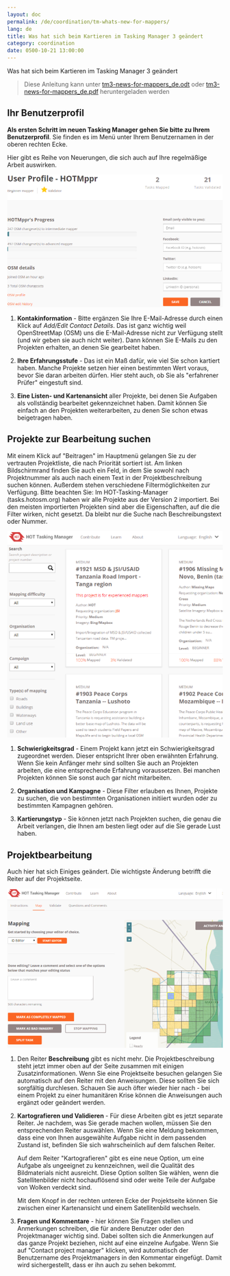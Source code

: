 ```yaml
---
layout: doc
permalink: /de/coordination/tm-whats-new-for-mappers/
lang: de
title: Was hat sich beim Kartieren im Tasking Manager 3 geändert
category: coordination
date: 0500-10-21 13:00:00
---
```


Was hat sich beim Kartieren im Tasking Manager 3 geändert

> Diese Anleitung kann unter [tm3-news-for-mappers_de.odt](/files/tm3-news-for-mappers_de.odt) oder [tm3-news-for-mappers_de.pdf](/files/tm3-news-for-mappers_de.pdf) heruntergeladen werden  

## Ihr Benutzerprofil

**Als ersten Schritt im neuen Tasking Manager gehen Sie bitte zu Ihrem Benutzerprofil**. Sie finden es im Menü unter Ihrem Benutzernamen in der oberen rechten Ecke.

Hier gibt es Reihe von Neuerungen, die sich auch auf Ihre regelmäßige Arbeit auswirken.

![profile][]

1. **Kontakinformation** - Bitte ergänzen Sie Ihre E-Mail-Adresse durch einen Klick auf *Add/Edit Contact Details*. Das ist ganz wichtig weil OpenStreetMap (OSM) uns die E-Mail-Adresse nicht zur Verfügung stellt (und wir geben sie auch nicht weiter). Dann können Sie E-Mails zu den Projekten erhalten, an denen Sie gearbeitet haben.

2. **Ihre Erfahrungsstufe** - Das ist ein Maß dafür, wie viel Sie schon kartiert haben. Manche Projekte setzen hier einen bestimmten Wert voraus, bevor Sie daran arbeiten dürfen. Hier steht auch, ob Sie als "erfahrener Prüfer" eingestuft sind.

3. **Eine Listen- und Kartenansicht** aller Projekte, bei denen Sie Aufgaben als vollständig bearbeitet gekennzeichnet haben. Damit können Sie einfach an den Projekten weiterarbeiten, zu denen Sie schon etwas beigetragen haben.


## Projekte zur Bearbeitung suchen

Mit einem Klick auf "Beitragen" im Hauptmenü gelangen Sie zu der vertrauten Projektliste, die nach Priorität sortiert ist. Am linken Bildschirmrand finden Sie auch ein Feld, in dem Sie sowohl nach Projektnummer als auch nach einem Text in der Projektbeschreibung suchen können. Außerdem stehen verschiedene Filtermöglichkeiten zur Verfügung. Bitte beachten Sie: Im HOT-Tasking-Manager (tasks.hotosm.org) haben wir alle Projekte aus der Version 2 importiert. Bei den meisten importierten Projekten sind aber die Eigenschaften, auf die die Filter wirken, nicht gesetzt. Da bleibt nur die Suche nach Beschreibungstext oder Nummer.

![projects][]

1. **Schwierigkeitsgrad** - Einem Projekt kann jetzt ein Schwierigkeitsgrad zugeordnet werden. Dieser entspricht Ihrer oben erwähnten Erfahrung. Wenn Sie kein Anfänger mehr sind sollten Sie auch an Projekten arbeiten, die eine entsprechende Erfahrung voraussetzen. Bei manchen Projekten können Sie sonst auch gar nicht mitarbeiten.

2. **Organisation und Kampagne** - Diese Filter erlauben es Ihnen, Projekte zu suchen, die von bestimmten Organisationen initiiert wurden oder zu bestimmten Kampagnen gehören.

3. **Kartierungstyp** - Sie können jetzt nach Projekten suchen, die genau die Arbeit verlangen, die Ihnen am besten liegt oder auf die Sie gerade Lust haben.


## Projektbearbeitung

Auch hier hat sich Einiges geändert. Die wichtigste Änderung betrifft die Reiter auf der Projektseite.

![mapping][]

1. Den Reiter **Beschreibung** gibt es nicht mehr. Die Projektbeschreibung steht jetzt immer oben auf der Seite zusammen mit einigen Zusatzinformationen. Wenn Sie eine Projektseite besuchen gelangen Sie automatisch auf den Reiter mit den Anweisungen. Diese sollten Sie sich sorgfältig durchlesen. Schauen Sie auch öfter wieder hier nach - bei einem Projekt zu einer humanitären Krise können die Anweisungen auch ergänzt oder geändert werden.

2. **Kartografieren und Validieren** - Für diese Arbeiten gibt es jetzt separate Reiter. Je nachdem, was Sie gerade machen wollen, müssen Sie den entsprechenden Reiter auswählen. Wenn Sie eine Meldung bekommen, dass eine von Ihnen ausgewählte Aufgabe nicht in dem passenden Zustand ist, befinden Sie sich wahrscheinlich auf dem falschen Reiter.

    Auf dem Reiter "Kartografieren" gibt es eine neue Option, um eine Aufgabe als ungeeignet zu kennzeichnen, weil die Qualität des Bildmaterials nicht ausreicht. Diese Option sollten Sie wählen, wenn die Satellitenbilder nicht hochauflösend sind oder weite Teile der Aufgabe von Wolken verdeckt sind.

    Mit dem Knopf in der rechten unteren Ecke der Projektseite können Sie zwischen einer Kartenansicht und einem Satellitenbild wechseln.

3. **Fragen und Kommentare** - hier können Sie Fragen stellen und Anmerkungen schreiben, die für andere Benutzer oder den Projektmanager wichtig sind. Dabei sollten sich die Anmerkungen auf das ganze Projekt beziehen, nicht auf eine einzelne Aufgabe. Wenn Sie auf "Contact project manager" klicken, wird automatisch der Benutzername des Projektmanagers in den Kommentar eingefügt. Damit wird sichergestellt, dass er ihn auch zu sehen bekommt.

[profile]:  /images/coordination/tm3_wnm_profile.png
[projects]: /images/coordination/tm3_wnm_projects.png
[mapping]:  /images/coordination/tm3_wnm_mapping.png
